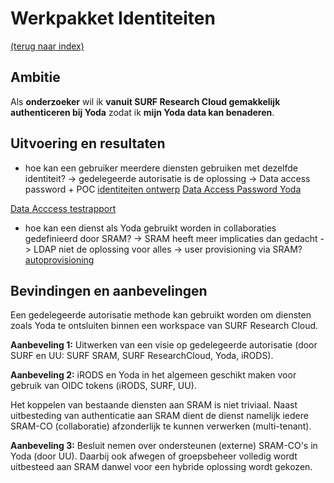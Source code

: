 # Werkpakket Identiteiten
[(terug naar index)](index.md)

## Ambitie
Als **onderzoeker** 
wil ik **vanuit SURF Research Cloud gemakkelijk authenticeren bij Yoda**
zodat ik **mijn Yoda data kan benaderen**.

## Uitvoering en resultaten

- hoe kan een gebruiker meerdere diensten gebruiken met dezelfde identiteit?
  -> gedelegeerde autorisatie is de oplossing
  -> Data access password  + POC
[identiteiten ontwerp](w2/w2-Integreren_Yoda_en_SURF_Research_Cloud_identiteiten.pdf)
[Data Access Password Yoda](https://utrechtuniversity.github.io/yoda/design/overview/authentication.html)

[Data Acccess testrapport](w3/w3-test-mounted-disk-public.pdf)

- hoe kan een dienst als Yoda gebruikt worden in collaboraties gedefinieerd door SRAM?
  -> SRAM heeft meer implicaties dan gedacht
  -> LDAP niet de oplossing voor alles
  -> user provisioning via SRAM?
[autoprovisioning](w2/w2-Autoprovisioning_Yoda_SRAM.pdf)





## Bevindingen en aanbevelingen

Een gedelegeerde autorisatie methode 
kan gebruikt worden om diensten zoals Yoda te ontsluiten binnen een workspace
van SURF Research Cloud. 

**Aanbeveling 1:** Uitwerken van een visie op gedelegeerde autorisatie 
(door SURF en UU: SURF SRAM, SURF ResearchCloud, Yoda, iRODS).

**Aanbeveling 2:** iRODS en Yoda in het algemeen geschikt maken voor gebruik 
van OIDC tokens (iRODS, SURF, UU). 

Het koppelen van bestaande diensten aan SRAM is niet triviaal.
Naast uitbesteding van authenticatie aan SRAM dient de dienst namelijk
iedere SRAM-CO (collaboratie) afzonderlijk te kunnen verwerken (multi-tenant).

**Aanbeveling 3:** Besluit nemen over ondersteunen (externe) SRAM-CO's in Yoda (door UU).
Daarbij ook afwegen of groepsbeheer volledig wordt uitbesteed aan SRAM danwel 
voor een hybride oplossing wordt gekozen.

